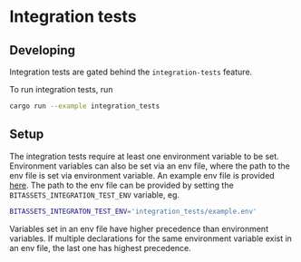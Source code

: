 # Integration tests

## Developing
Integration tests are gated behind the `integration-tests` feature.

To run integration tests, run
```sh
cargo run --example integration_tests
```

## Setup

The integration tests require at least one environment variable to be set.
Environment variables can also be set via an env file, where the path to the env
file is set via environment variable. An example env file is provided
[here](/integration_tests/example.env). The path to the env file can be provided
by setting the `BITASSETS_INTEGRATION_TEST_ENV` variable, eg.

```sh
BITASSETS_INTEGRATON_TEST_ENV='integration_tests/example.env'
```

Variables set in an env file have higher precedence than environment variables.
If multiple declarations for the same environment variable exist in an env file,
the last one has highest precedence.

